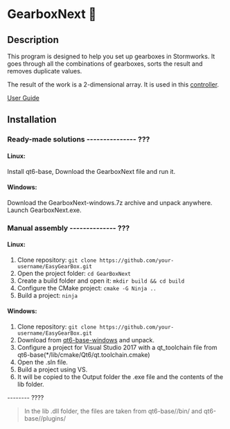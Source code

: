 # GearboxNext 🎉

## Description

This program is designed to help you set up gearboxes in Stormworks. It goes through all the combinations of gearboxes, sorts the result and removes duplicate values.

The result of the work is a 2-dimensional array. It is used in this [controller](https://steamcommunity.com/sharedfiles/filedetails/?id=2852692348).

[User Guide]()

## Installation
### Ready-made solutions --------------- ???

#### Linux:
Install qt6-base, Download the GearboxNext file and run it.

#### Windows:
Download the GearboxNext-windows.7z archive and unpack anywhere. Launch GearboxNext.exe.

### Manual assembly -------------- ???
#### Linux:
1. Clone repository: `git clone https://github.com/your-username/EasyGearBox.git`
2. Open the project folder: `cd GearBoxNext`
3. Create a build folder and open it: `mkdir build && cd build`
4. Configure the CMake project: `cmake -G Ninja ..`
5. Build a project: `ninja`

#### Windows:
1. Clone repository: `git clone https://github.com/your-username/EasyGearBox.git`
2. Download from [qt6-base-windows](https://download.qt.io/online/qtsdkrepository/windows_x86/desktop/qt6_672/qt.qt6.672.win64_msvc2019_64/6.7.2-0-202406110335qtbase-Windows-Windows_10_22H2-MSVC2019-Windows-Windows_10_22H2-X86_64.7z.mirrorlist) and unpack.
3. Configure a project for Visual Studio 2017 with a qt_toolchain file from qt6-base(*/lib/cmake/Qt6/qt.toolchain.cmake)
4. Open the .sln file.
5. Build a project using VS.
6. It will be copied to the Output folder the .exe file and the contents of the lib folder.

-------- ????
> In the lib .dll folder, the files are taken from qt6-base//bin/ and qt6-base//plugins/